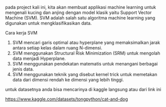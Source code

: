 pada project kali ini, kita akan membuat applikasi machine learning untuk mengenali kucing dan anjing dengan model klasik yaitu Support Vector Machine (SVM). SVM adalah salah satu algoritma machine learning yang digunakan untuk mengklasifikasikan data.

Cara kerja SVM
  1. SVM mencari garis optimal atau hyperplane yang memaksimalkan jarak antara setiap kelas dalam ruang N-dimensi. 
  2. SVM menggunakan Structural Risk Minimization (SRM) untuk mengolah data menjadi Hyperplane. 
  3. SVM menggunakan pendekatan matematis untuk menangani berbagai jenis data. 
  4. SVM menggunakan teknik yang disebut kernel trick untuk memetakan data dari dimensi rendah ke dimensi yang lebih tinggi. 

untuk datasetnya anda bisa mencarinya di kaggle langsung atau dari link ini

https://www.kaggle.com/datasets/tongpython/cat-and-dog
